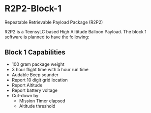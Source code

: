 # R2P2-Block-1
Repeatable Retrievable Payload Package (R2P2)  

R2P2 is a TeensyLC based High Alititude Balloon Payload. The block 1 software is planned to have the following:

Block 1 Capabilities
--------------------
- 100 gram package weight
- 3 hour flight time with 5 hour run time
- Audable Beep sounder
- Report 10 digit grid location
- Report Altitude
- Report battery voltage
- Cut-down by
  - Mission Timer elapsed
  - Altitude threshold
